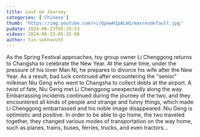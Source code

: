 ```yaml
---
title: Lost on Journey
categories: ['Chinese']
thumb: 'https://img.youtube.com/vi/QpewH1pALmQ/maxresdefault.jpg'
pudate: 2024-06-23T05:25:53
videos: 2024-06-23-05-25-08
author: tin-sokhavuth
---
```

As the Spring Festival approaches, toy group owner Li Chenggong returns to Changsha to celebrate the New Year. At the same time, under the pressure of his lover Man Ni, he prepares to divorce his wife after the New Year. As a result, bad luck continued after encountering the "senior" milkman Niu Geng who went to Changsha to collect debts at the airport. A twist of fate, Niu Geng met Li Chenggong unexpectedly along the way. Embarrassing incidents continued during the journey of the two, and they encountered all kinds of people and strange and funny things, which made Li Chenggong embarrassed and his noble image disappeared. Niu Geng is optimistic and positive. In order to be able to go home, the two traveled together, they changed various modes of transportation on the way home, such as planes, trains, buses, ferries, trucks, and even tractors... 